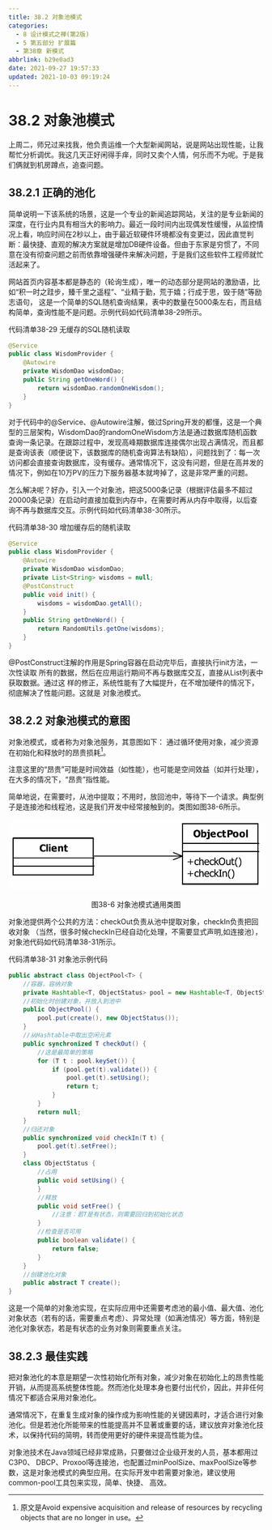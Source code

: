```yaml
---
title: 38.2 对象池模式
categories:
  - 8 设计模式之禅(第2版)
  - 5 第五部分 扩展篇
  - 第38章 新模式
abbrlink: b29e0ad3
date: 2021-09-27 19:57:33
updated: 2021-10-03 09:19:24
---
```

# 38.2 对象池模式
上周二，师兄过来找我，他负责运维一个大型新闻网站，说是网站出现性能，让我帮忙分析调优。我这几天正好闲得手痒，同时又卖个人情，何乐而不为呢。于是我们俩就到机房蹲点，追查问题。

## 38.2.1 正确的池化
简单说明一下该系统的场景，这是一个专业的新闻追踪网站，关注的是专业新闻的深度，在行业内具有相当大的影响力。最近一段时间内出现偶发性缓慢，从监控情况上看，响应时间在2秒以上，由于最近软硬件环境都没有变更过，因此直觉判断：最快捷、直观的解决方案就是增加DB硬件设备。但由于东家是穷惯了，不同意在没有彻查问题之前而依靠增强硬件来解决问题，于是我们这些软件工程师就忙活起来了。

网站首页内容基本都是静态的（轮询生成），唯一的动态部分是网站的激励语，比如“积一时之跬步，臻千里之遥程”、“业精于勤，荒于嬉；行成于思，毁于随”等励志语句， 这是一个简单的SQL随机查询结果，表中的数量在5000条左右，而且结构简单，查询性能不是问题。示例代码如代码清单38-29所示。

代码清单38-29 无缓存的SQL随机读取
```java
@Service
public class WisdomProvider {
    @Autowire
    private WisdomDao wisdomDao;
    public String getOneWord() {
        return wisdomDao.randomOneWisdom();
    }
}
```
对于代码中的@Service、@Autowire注解，做过Spring开发的都懂，这是一个典型的三层架构，WisdomDao的randomOneWisdom方法是通过数据库随机函数查询一条记录。在跟踪过程中，发现高峰期数据库连接偶尔出现占满情况，而且都是查询该表（顺便说下，该数据库的随机查询算法有缺陷），问题找到了：每一次访问都会直接查询数据库，没有缓存。通常情况下，这没有问题，但是在高并发的情况下，例如在10万PV的压力下服务器基本就垮掉了，这是非常严重的问题。

怎么解决呢？好办，引入一个对象池，把这5000条记录（根据评估最多不超过20000条记录）在启动时直接加载到内存中，在需要时再从内存中取得，以后查询不再与数据库交互。示例代码如代码清单38-30所示。

代码清单38-30 增加缓存后的随机读取
```java
@Service
public class WisdomProvider {
    @Autowire
    private WisdomDao wisdomDao;
    private List<String> wisdoms = null;
    @PostConstruct
    public void init() {
        wisdoms = wisdomDao.getAll();
    }
    public String getOneWord() {
        return RandomUtils.getOne(wisdoms);
    }
}
```
@PostConstruct注解的作用是Spring容器在启动完毕后，直接执行init方法，一次性读取 所有的数据，然后在应用运行期间不再与数据库交互，直接从List列表中获取数据。通过这 样的修正，系统性能有了大幅提升，在不增加硬件的情况下，彻底解决了性能问题。这就是 对象池模式。

## 38.2.2 对象池模式的意图
对象池模式，或者称为对象池服务，其意图如下： 
通过循环使用对象，减少资源在初始化和释放时的昂贵损耗[^1]。

注意这里的“昂贵”可能是时间效益（如性能），也可能是空间效益（如并行处理），在大多的情况下，“昂贵”指性能。

简单地说，在需要时，从池中提取；不用时，放回池中，等待下一个请求。典型例子是连接池和线程池，这是我们开发中经常接触到的。类图如图38-6所示。

![image-20211001233332624](https://raw.githubusercontent.com/lanlan2017/images/master/Blog/2021/10/20211001233332.png)

<center>图38-6 对象池模式通用类图</center>

对象池提供两个公共的方法：checkOut负责从池中提取对象，checkIn负责把回收对象 （当然，很多时候checkIn已经自动化处理，不需要显式声明,如连接池），对象池代码如代码清单38-31所示。

代码清单38-31 对象池示例代码
```java
public abstract class ObjectPool<T> {
    //容器，容纳对象
    private Hashtable<T, ObjectStatus> pool = new Hashtable<T, ObjectStatus>();
    //初始化时创建对象，并放入到池中
    public ObjectPool() {
        pool.put(create(), new ObjectStatus());
    }
    //从Hashtable中取出空闲元素
    public synchronized T checkOut() {
        //这是最简单的策略
        for (T t : pool.keySet()) {
            if (pool.get(t).validate()) {
                pool.get(t).setUsing();
                return t;
            }
        }
        return null;
    }
    //归还对象
    public synchronized void checkIn(T t) {
        pool.get(t).setFree();
    }
    class ObjectStatus {
        //占用
        public void setUsing() {
        }
        //释放
        public void setFree() {
            //注意：若T是有状态，则需要回归到初始化状态
        }
        //检查是否可用
        public boolean validate() {
            return false;
        }
    }
    //创建池化对象
    public abstract T create();
}
```
这是一个简单的对象池实现，在实际应用中还需要考虑池的最小值、最大值、池化对象状态（若有的话，需要重点考虑）、异常处理（如满池情况）等方面，特别是池化对象状态，若是有状态的业务对象则需要重点关注。

## 38.2.3 最佳实践
把对象池化的本意是期望一次性初始化所有对象，减少对象在初始化上的昂贵性能开销，从而提高系统整体性能。然而池化处理本身也要付出代价，因此，并非任何情况下都适合采用对象池化。

通常情况下，在重复生成对象的操作成为影响性能的关键因素时，才适合进行对象池化。但是若池化所能带来的性能提高并不显著或重要的话，建议放弃对象池化技术，以保持代码的简明，转而使用更好的硬件来提高性能为佳。

对象池技术在Java领域已经非常成熟，只要做过企业级开发的人员，基本都用过C3P0、 DBCP、Proxool等连接池，也配置过minPoolSize、maxPoolSize等参数，这是对象池模式的典型应用。在实际开发中若需要对象池，建议使用common-pool工具包来实现，简单、快捷、 高效。

[^1]: 原文是Avoid expensive acquisition and release of resources by recycling objects that are no longer in use。
